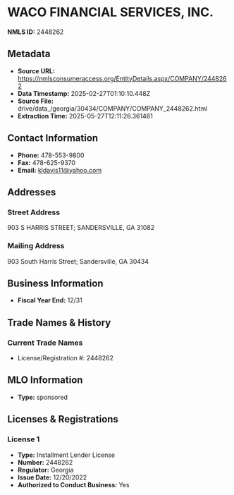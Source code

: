 # WACO FINANCIAL SERVICES, INC.

**NMLS ID:** 2448262

## Metadata
- **Source URL:** https://nmlsconsumeraccess.org/EntityDetails.aspx/COMPANY/2448262
- **Data Timestamp:** 2025-02-27T01:10:10.448Z
- **Source File:** drive/data_/georgia/30434/COMPANY/COMPANY_2448262.html
- **Extraction Time:** 2025-05-27T12:11:26.361461

## Contact Information
- **Phone:** 478-553-9800
- **Fax:** 478-625-9370
- **Email:** kldavis11@yahoo.com

## Addresses
### Street Address
903 S HARRIS STREET; SANDERSVILLE, GA 31082

### Mailing Address
903 South Harris Street; Sandersville, GA 30434

## Business Information
- **Fiscal Year End:** 12/31

## Trade Names & History
### Current Trade Names
- License/Registration #: 2448262

## MLO Information
- **Type:** sponsored

## Licenses & Registrations

### License 1
- **Type:** Installment Lender License
- **Number:** 2448262
- **Regulator:** Georgia
- **Issue Date:** 12/20/2022
- **Authorized to Conduct Business:** Yes
